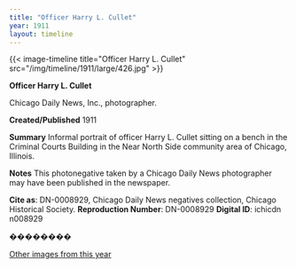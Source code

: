 ```yaml
---
title: "Officer Harry L. Cullet"
year: 1911
layout: timeline
---
```


{{< image-timeline title="Officer Harry L. Cullet" src="/img/timeline/1911/large/426.jpg" >}}


__**Officer Harry L. Cullet**__

Chicago Daily News, Inc., photographer.

**Created/Published**
1911

**Summary**
Informal portrait of officer Harry L. Cullet sitting on a bench in the Criminal Courts Building in the Near North Side community area of Chicago, Illinois.

**Notes**
This photonegative taken by a Chicago Daily News photographer may have been published in the newspaper.

__Cite as__: DN-0008929, Chicago Daily News negatives collection, Chicago Historical Society.
__Reproduction Number__: DN-0008929
__Digital ID__: ichicdn n008929

��������  

[Other images from this year](/historical/timeline/1911)